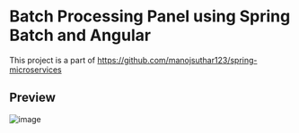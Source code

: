 # Batch Processing Panel using Spring Batch and Angular

This project is a part of https://github.com/manojsuthar123/spring-microservices

## Preview
![image](https://github.com/manojsuthar123/batch-processing-panel/assets/39855403/46a79ed4-e06a-4ac3-9ab6-c2e8b044360f)

